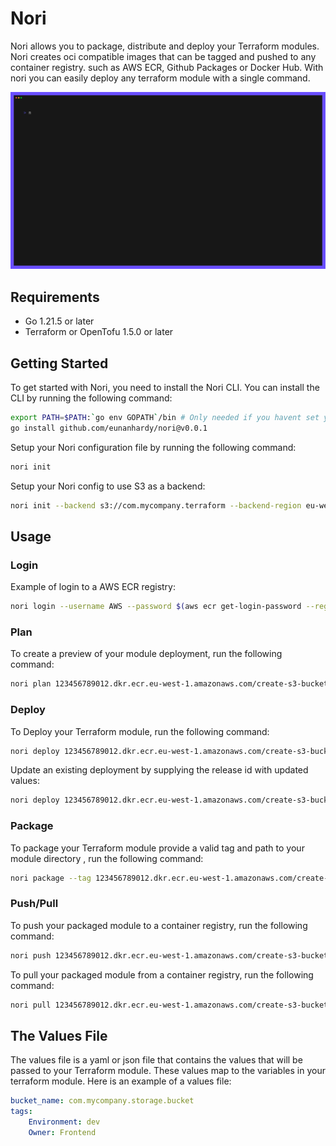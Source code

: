 # Nori
Nori allows you to package, distribute and deploy your Terraform modules. Nori creates oci compatible images that can be tagged and pushed to any container registry. such as AWS ECR, Github Packages or Docker Hub. With nori you can easily deploy any terraform module with a single command.

![cli](assets/deploy-demo.gif)

## Requirements
- Go 1.21.5 or later
- Terraform or OpenTofu 1.5.0 or later

## Getting Started
To get started with Nori, you need to install the Nori CLI. You can install the CLI by running the following command:
```bash
export PATH=$PATH:`go env GOPATH`/bin # Only needed if you havent set your GOPATH
go install github.com/eunanhardy/nori@v0.0.1
```

Setup your Nori configuration file by running the following command:
```bash
nori init
```
Setup your Nori config to use S3 as a backend:
```bash
nori init --backend s3://com.mycompany.terraform --backend-region eu-west-1
```

## Usage
### Login
Example of login to a AWS ECR registry:
```bash
nori login --username AWS --password $(aws ecr get-login-password --region eu-west-1) 123456789012.dkr.ecr.eu-west-1.amazonaws.com
```
### Plan
To create a preview of your module deployment, run the following command:
```bash
nori plan 123456789012.dkr.ecr.eu-west-1.amazonaws.com/create-s3-bucket:v1 --values ./values.yaml
```

### Deploy
To Deploy your Terraform module, run the following command:
```bash
nori deploy 123456789012.dkr.ecr.eu-west-1.amazonaws.com/create-s3-bucket:v1 --values ./values.yaml
```

Update an existing deployment by supplying the release id with updated values:
```bash
nori deploy 123456789012.dkr.ecr.eu-west-1.amazonaws.com/create-s3-bucket:v1 --values ./values.yaml --release 01902d34-fdac-7874-bbdc-948ac43322bc
```

### Package
To package your Terraform module provide a valid tag and path to your module directory , run the following command:
```bash
nori package --tag 123456789012.dkr.ecr.eu-west-1.amazonaws.com/create-s3-bucket:v1 ./modules/s3-bucket
```
### Push/Pull
To push your packaged module to a container registry, run the following command:
```bash
nori push 123456789012.dkr.ecr.eu-west-1.amazonaws.com/create-s3-bucket:v1
```

To pull your packaged module from a container registry, run the following command:
```bash
nori pull 123456789012.dkr.ecr.eu-west-1.amazonaws.com/create-s3-bucket:v1
```

## The Values File
The values file is a yaml or json file that contains the values that will be passed to your Terraform module. These values map to the variables in your terraform module. Here is an example of a values file:
```yaml
bucket_name: com.mycompany.storage.bucket
tags: 
    Environment: dev
    Owner: Frontend
```
